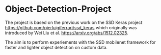 # Object-Detection-Project

The project is based on the previous work on the SSD Keras project https://github.com/pierluigiferrari/ssd_keras which originally was  introduced by Wei Liu et al. https://arxiv.org/abs/1512.02325.

The aim is to perform experiements with the SSD mobilenet framework for faster and lighter object detection on custom data.
